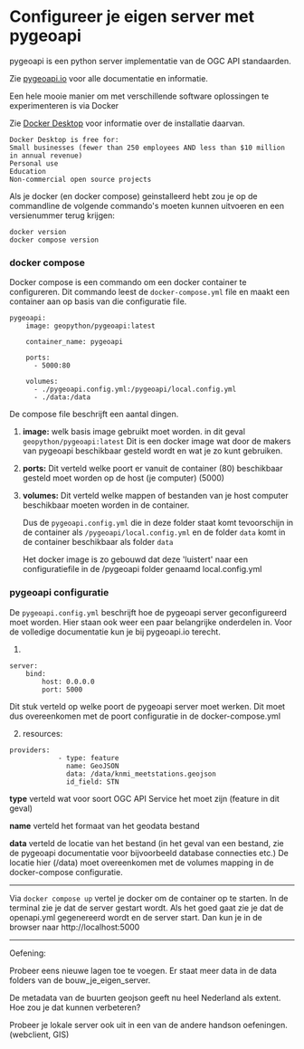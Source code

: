 # Configureer je eigen server met pygeoapi

pygeoapi is een python server implementatie van de OGC API standaarden.

Zie [pygeoapi.io](https://pygeoapi.io/) voor alle documentatie en informatie.

Een hele mooie manier om met verschillende software oplossingen te experimenteren is via Docker

Zie [Docker Desktop](https://docs.docker.com/desktop) voor informatie over de installatie daarvan. 
```
Docker Desktop is free for:
Small businesses (fewer than 250 employees AND less than $10 million in annual revenue)
Personal use
Education
Non-commercial open source projects
```

Als je docker (en docker compose) geinstalleerd hebt zou je op de commandline de volgende commando's moeten kunnen uitvoeren en een versienummer terug krijgen:
```
docker version
docker compose version
```

### docker compose

Docker compose is een commando om een docker container te configureren.
Dit commando leest de ```docker-compose.yml``` file en maakt een container aan op basis van die configuratie file.

```
pygeoapi:
    image: geopython/pygeoapi:latest

    container_name: pygeoapi

    ports:
      - 5000:80

    volumes:
      - ./pygeoapi.config.yml:/pygeoapi/local.config.yml
      - ./data:/data
```
De compose file beschrijft een aantal dingen.

1) __image:__ welk basis image gebruikt moet worden. in dit geval ```geopython/pygeoapi:latest``` Dit is een docker image wat door de makers van pygeoapi beschikbaar gesteld wordt en wat je zo kunt gebruiken.
2) __ports:__ Dit verteld welke poort er vanuit de container (80) beschikbaar gesteld moet worden op de host (je computer) (5000)
3) __volumes:__ Dit verteld welke mappen of bestanden van je host computer beschikbaar moeten worden in de container.
    
    Dus de ```pygeoapi.config.yml``` die in deze folder staat komt tevoorschijn in de container als ```/pygeoapi/local.config.yml``` 
    en de folder ```data``` komt in de container beschikbaar als folder ```data``` 
    
    Het docker image is zo gebouwd dat deze 'luistert' naar een configuratiefile in de /pygeoapi folder genaamd local.config.yml

### pygeoapi configuratie

De ```pygeoapi.config.yml``` beschrijft hoe de pygeoapi server geconfigureerd moet worden. Hier staan ook weer een paar belangrijke onderdelen in. Voor de volledige documentatie kun je bij pygeoapi.io terecht.

1) 
```
server:
    bind:
        host: 0.0.0.0
        port: 5000
```
Dit stuk verteld op welke poort de pygeoapi server moet werken. Dit moet dus overeenkomen met de poort configuratie in de docker-compose.yml

2) resources:
```
providers:
            - type: feature
              name: GeoJSON
              data: /data/knmi_meetstations.geojson
              id_field: STN
```
__type__ verteld wat voor soort OGC API Service het moet zijn (feature in dit geval)

__name__ verteld het formaat van het geodata bestand

__data__ verteld de locatie van het bestand (in het geval van een bestand, zie de pygeoapi documentatie voor bijvoorbeeld database connecties etc.) De locatie hier (/data) moet overeenkomen met de volumes mapping in de docker-compose configuratie.

---

Via ```docker compose up``` vertel je docker om de container op te starten. In de terminal zie je dat de server gestart wordt. Als het goed gaat zie je dat de openapi.yml gegenereerd wordt en de server start. Dan kun je in de browser naar http://localhost:5000

---
Oefening:

Probeer eens nieuwe lagen toe te voegen. Er staat meer data in de data folders van de bouw_je_eigen_server.

De metadata van de buurten geojson geeft nu heel Nederland als extent. Hoe zou je dat kunnen verbeteren?

Probeer je lokale server ook uit in een van de andere handson oefeningen. (webclient, GIS)

